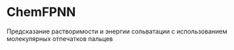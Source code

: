# ChemFPNN
Предсказание растворимости и энергии сольватации с использованием молекулярных отпечатков пальцев

